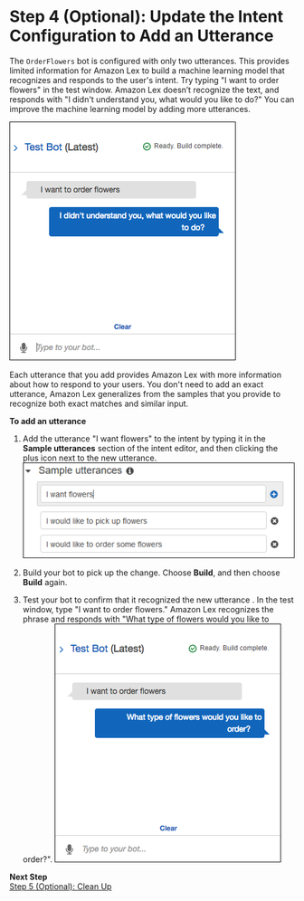 # Step 4 \(Optional\): Update the Intent Configuration to Add an Utterance

 The `OrderFlowers` bot is configured with only two utterances\. This provides limited information for Amazon Lex to build a machine learning model that recognizes and responds to the user's intent\. Try typing "I want to order flowers" in the test window\. Amazon Lex doesn’t recognize the text, and responds with "I didn't understand you, what would you like to do?" You can improve the machine learning model by adding more utterances\.

![\[Test window shows missed utterance\]](../images/gs1-120.png)

Each utterance that you add provides Amazon Lex with more information about how to respond to your users\. You don't need to add an exact utterance, Amazon Lex generalizes from the samples that you provide to recognize both exact matches and similar input\.

**To add an utterance**

1. Add the utterance "I want flowers" to the intent by typing it in the **Sample utterances** section of the intent editor, and then clicking the plus icon next to the new utterance\.
![\[Intent editor with the new utterance.\]](../images/gs1-130.png)

1.  Build your bot to pick up the change\. Choose **Build**, and then choose **Build** again\.

1. Test your bot to confirm that it recognized the new utterance \. In the test window, type "I want to order flowers\." Amazon Lex recognizes the phrase and responds with "What type of flowers would you like to order?"\.
![\[The intent editor recognizes the new utterance.\]](../images/gs1-140.png)

**Next Step**  
[Step 5 \(Optional\): Clean Up](ex1-step5.md)
